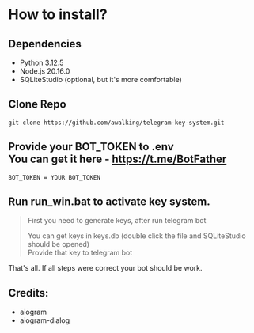 # How to install?

## Dependencies
- Python 3.12.5
- Node.js 20.16.0
- SQLiteStudio (optional, but it's more comfortable)

## Clone Repo
```
git clone https://github.com/awalking/telegram-key-system.git
```
## Provide your BOT_TOKEN to .env<br/>You can get it here - https://t.me/BotFather
```
BOT_TOKEN = YOUR BOT_TOKEN
```
## Run run_win.bat to activate key system.
> First you need to generate keys, after run telegram bot
> 
> You can get keys in keys.db (double click the file and SQLiteStudio should be opened)<br/>Provide that key to telegram bot

That's all. If all steps were correct your bot should be work.

## Credits:
- aiogram
- aiogram-dialog
